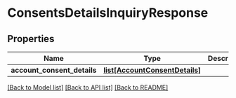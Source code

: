 # ConsentsDetailsInquiryResponse

## Properties
Name | Type | Description | Notes
------------ | ------------- | ------------- | -------------
**account_consent_details** | [**list[AccountConsentDetails]**](AccountConsentDetails.md) |  | [optional] 

[[Back to Model list]](../README.md#documentation-for-models) [[Back to API list]](../README.md#documentation-for-api-endpoints) [[Back to README]](../README.md)

